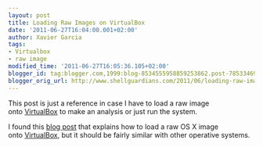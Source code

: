 ```yaml
---
layout: post
title: Loading Raw Images on VirtualBox
date: '2011-06-27T16:04:00.001+02:00'
author: Xavier Garcia
tags:
- Virtualbox
- raw image
modified_time: '2011-06-27T16:05:36.105+02:00'
blogger_id: tag:blogger.com,1999:blog-8534555958859253862.post-7853346927648342461
blogger_orig_url: http://www.shellguardians.com/2011/06/loading-raw-images-on-virtualbox.html
---
```

This post is just a reference in case I have to load a raw image onto [VirtualBox](http://www.virtualbox.org/) to make an analysis or just run the system.

I found this [blog post](http://securityblog.s21sec.com/2011/06/live-forensics-mac-os-x-i.html) that explains how to load a raw OS X image onto [VirtualBox](http://www.virtualbox.org/), but it should be fairly similar with other operative systems.
